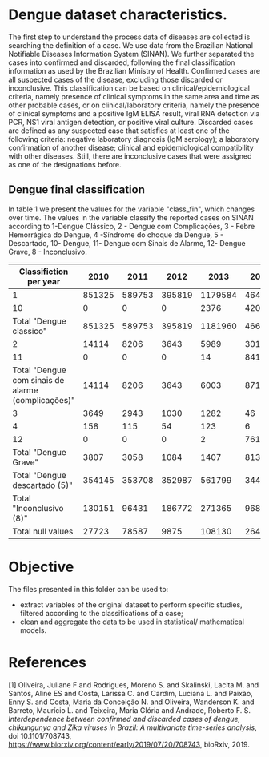 
# Dengue dataset characteristics.

The first step to understand the process data of diseases are collected is searching the definition of a case. We use data from the Brazilian National Notifiable Diseases Information System (SINAN). We further separated the cases into confirmed and discarded, following the final classification information as used by the Brazilian Ministry of Health. Confirmed cases are all suspected cases of the disease, excluding those discarded or inconclusive. This classification can be based on clinical/epidemiological criteria, namely presence of clinical symptoms in the same area and time as other probable cases, or on clinical/laboratory criteria, namely the presence  of clinical symptoms and a positive IgM ELISA result, viral RNA detection via PCR, NS1 viral antigen detection, or positive viral culture. Discarded cases are defined as any suspected case that satisfies at least one of the following criteria: negative laboratory diagnosis (IgM serology); a laboratory confirmation of another disease; clinical and epidemiological compatibility with other diseases. Still, there are inconclusive cases that were assigned as one of the designations before. 

## Dengue final classification

In table 1 we present the values for the variable "class_fin", which changes over time. The values in the variable classify the reported cases on SINAN according to 1-Dengue Clássico, 2 - Dengue com Complicações, 3 - Febre Hemorrágica do Dengue, 4 -Síndrome do choque da Dengue, 5 - Descartado, 10- Dengue, 11- Dengue com Sinais de Alarme, 12- Dengue Grave, 8 - Inconclusivo.  

| Classifiction per year                             | 2010   | 2011   | 2012   | 2013    | 2014   | 2015    | 2016   | 2017   | 2018   |
|----------------------------------------------------|--------|--------|--------|---------|--------|---------|--------|--------|--------|
|                                                  1 | 851325 | 589753 | 395819 | 1179584 | 46474  | 66051   | 36361  | 0      | 0      |
|                                                 10 | 0      | 0      | 0      | 2376    | 420052 | 1299671 | 1054112 | 164396 | 143184 |
|                            Total "Dengue classico" | 851325 | 589753 | 395819 | 1181960 | 466526 | 1365722 | 1090473 | 164396 | 143184 |
|                                                  2 | 14114  | 8206   | 3643   | 5989    | 301    | 222     | 54     | 0      | 0      |
|                                                 11 | 0      | 0      | 0      | 14      | 8418   | 21966   | 9658   | 2864   | 2968   |
| Total "Dengue com sinais de alarme (complicações)" | 14114  | 8206   | 3643   | 6003    | 8719   | 22188   | 9712   | 2864   | 2968   |
|                                                  3 | 3649   | 2943   | 1030   | 1282    | 46     | 39      | 13      | 0      | 0      |
|                                                  4 | 158    | 115    | 54     | 123     | 6      | 10      | 3      | 0      | 0      |
|                                                 12 | 0      | 0      | 0      | 2       | 761    | 1825    | 1027    | 344    | 342    |
|                               Total "Dengue Grave" | 3807   | 3058   | 1084   | 1407    | 813    | 1874    | 1043    | 344    | 342    |
|                      Total "Dengue descartado (5)" | 354145 | 353708 | 352987 | 561799  | 344140 | 697432  |  782305 | 275235 | 154668 |
|                           Total "Inconclusivo (8)" | 130151 | 96431  | 186772 | 271365  | 96874  | 310162  | 412224  | 75169  | 58733  |
|                                  Total null values | 27723  | 78587  | 9875   | 108130  | 26444  | 3794    | 238    | 5996   | 14116  |

# Objective 

The files presented in this folder can be used to:

 * extract variables of the original dataset to perform specific studies, filtered according to the classifications of a case;
 * clean and aggregate the data to be used in statistical/ mathematical models.

# References

[1] Oliveira, Juliane F and Rodrigues, Moreno S. and Skalinski, Lacita M. and Santos, Aline ES and Costa, Larissa C. and Cardim, Luciana L. and Paixão, Enny S. and Costa, Maria da Conceição N. and Oliveira, Wanderson K. and Barreto, Maurício L. and Teixeira, Maria Glória and Andrade, Roberto F. S. 
*Interdependence between confirmed and discarded cases of dengue, chikungunya and Zika viruses in Brazil: A multivariate time-series analysis*, doi 10.1101/708743, https://www.biorxiv.org/content/early/2019/07/20/708743, bioRxiv, 2019.

